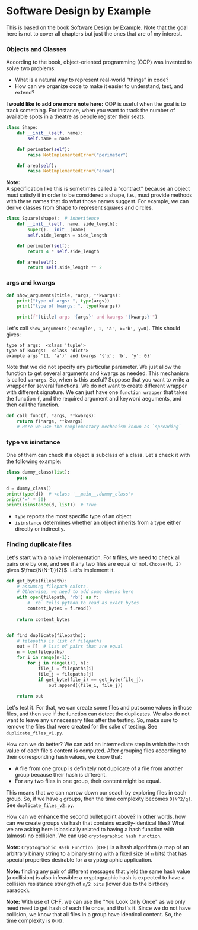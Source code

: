 # Software Design by Example

This is based on the book [Software Design by Example](https://third-bit.com/sdxpy/). Note that the goal here is not to cover all chapters but just the ones that are of my interest.

### Objects and Classes

According to the book, object-oriented programming (OOP) was invented to solve two problems: <br>
* What is a natural way to represent real-world “things” in code?
* How can we organize code to make it easier to understand, test, and extend?


**I would like to add one more note here:** OOP is useful when the goal is to track something. For instance, when you want to track the number of available spots in a theatre as people register their seats.


```python
class Shape:
    def __init__(self, name):
        self.name = name

    def perimeter(self):
        raise NotImplementedError("perimeter")

    def area(self):
        raise NotImplementedError("area")
```


**Note:**<br>
A specification like this is sometimes called a "contract" because an object must satisfy it in order to be considered a shape, i.e., must provide methods with these names that do what those names suggest. For example, we can derive classes from Shape to represent squares and circles.

```python
class Square(shape):  # inheritence
    def __init__(self, name, side_length):
        super().__init__(name)
        self.side_length = side_length

    def perimeter(self):
        return 4 * self.side_length

    def area(self):
        return self.side_length ** 2
```


### args and kwargs

```python
def show_arguments(title, *args, **kwargs):
    print("type of args: ", type(args))
    print("type of kwargs: ", type(kwargs))

    print(f"{title} args '{args}' and kwargs '{kwargs}'")
```

Let's call `show_arguments('example', 1, 'a', x='b', y=0)`. This should gives:

```
type of args:  <class 'tuple'>
type of kwargs:  <class 'dict'>
example args '(1, 'a')' and kwargs '{'x': 'b', 'y': 0}'
```

Note that we did not specify any particular parameter. We just allow the function to get several arguments and kwargs as needed. This mechanism is called `varargs`. So, when is this useful? Suppose that you want to write a wrapper for several functions. We do not want to create different wrapper with different signature. We can just have one `function wrapper` that takes the function `f`, and the required argument and keyword aeguments, and then call the function. 

```python
def call_func(f, *args, **kwargs):
    return f(*args, **kwargs)  
    # Here we use the complementary mechanism known as `spreading`
```

### type vs isinstance
One of them can check if a object is subclass of a class. Let's check it with the following example:

```python
class dummy_class(list):
    pass

d = dummy_class()
print(type(d))  # <class '__main__.dummy_class'>
print('=' * 50) 
print(isinstance(d, list))  # True
```

* `type` reports the most specific type of an object
* `isinstance` determines whether an object inherits from a type either directly or indirectly. 


### Finding duplicate files

Let's start with a naive implementation. For `N` files, we need to check all pairs one by one, and see if any two files are equal or not. `Choose(N, 2)` gives $\frac{N(N-1)}{2}$. Let's implement it.

```python 
def get_byte(filepath):
    # assuming filepath exists. 
    # Otherwise, we need to add some checks here
    with open(filepath, 'rb') as f:  
        # `rb` tells python to read as exact bytes
        content_bytes = f.read()
    
    return content_bytes


def find_duplicate(filepaths):
    # filepaths is list of filepaths
    out = []  # list of pairs that are equal
    n = len(filepaths) 
    for i in range(n-1):
        for j in range(i+1, n):
            file_i = filepaths[i]
            file_j = filepaths[j]
            if get_byte(file_i) == get_byte(file_j):
                out.append((file_i, file_j))
    
    return out
```

Let's test it. For that, we can create some files and put some values in those files, and then see if the function
can detect the duplicates. We also do not want to leave any unnecessary files after the testing. So, make sure to remove the files that were created for the sake of testing. See `duplicate_files_v1.py`.

How can we do better? We can add an intermediate step in which the hash value of each file's content is computed. After grouping files according to their corresponding hash values, we know that:
* A file from one group is definitely not duplicate of a file from another group because their hash is different.
* For any two files in one group, their content might be equal.

This means that we can narrow down our seach by exploring files in each group. So, if we have `g` groups, then the time complexity becomes `O(N^2/g)`. See `duplicate_files_v2.py`.

How can we enhance the second bullet point above? In other words, how can we create groups via hash that contains exactly-identical files? What we are asking here is basically related to having a hash function with (almost) no collision. We can use `cryptographic hash function`. 

**Note:** `Cryptographic Hash Function (CHF)` is a hash algorithm (a map of an arbitrary binary string to a binary string with a fixed size of `n` bits) that has special properties desirable for a cryptographic application.

**Note:** finding any pair of different messages that yield the same hash value (a collision) is also infeasible: a cryptographic hash is expected to have a collision resistance strength of `n/2 bits` (lower due to the birthday paradox).

**Note:** With use of CHF, we can use the "You Look Only Once" as we only need need to get hash of each file once, and that's it. Since we do not have collision, we know that all files in a group have identical content. So, the time complexity is `O(N)`. 
